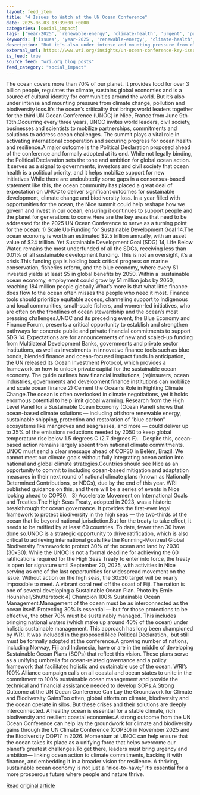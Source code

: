 ```yaml
---
layout: feed_item
title: "4 Issues to Watch at the UN Ocean Conference"
date: 2025-06-03 13:39:00 +0000
categories: [social_impact]
tags: ['year-2025', 'renewable-energy', 'climate-health', 'urgent', 'public-health', 'clean-energy']
keywords: ['issues', 'year-2025', 'renewable-energy', 'climate-health', 'ocean', 'urgent', 'public-health', 'watch']
description: "But it’s also under intense and mounting pressure from climate change, pollution and biodiversity loss"
external_url: https://www.wri.org/insights/un-ocean-conference-key-issues
is_feed: true
source_feed: "wri.org blog posts"
feed_category: "social_impact"
---
```


The ocean covers more than 70% of our planet. It provides food for over 3 billion people, regulates the climate, sustains global economies and is a source of cultural identity for communities around the world. But it’s also under intense and mounting pressure from climate change, pollution and biodiversity loss.It’s the ocean’s criticality that brings world leaders together for the third UN Ocean Conference (UNOC) in Nice, France from June 9th-13th.Occurring every three years, UNOC invites world leaders, civil society, businesses and scientists to mobilize partnerships, commitments and solutions to address ocean challenges. The summit plays a vital role in activating international cooperation and securing progress for ocean health and resilience.A major outcome is the Political Declaration proposed ahead of the conference and formally adopted at its end. While not legally binding, the Political Declaration sets the tone and ambition for global ocean action. It serves as a signal to governments, investors and civil society that ocean health is a political priority, and it helps mobilize support for new initiatives.While there are undoubtedly some gaps in a consensus-based statement like this, the ocean community has placed a great deal of expectation on UNOC to deliver significant outcomes for sustainable development, climate change and biodiversity loss. In a year filled with opportunities for the ocean, the Nice summit could help reshape how we govern and invest in our ocean, ensuring it continues to support people and the planet for generations to come.Here are the key areas that need to be addressed for the 2025 UN Ocean Conference to serve as a turning point for the ocean: 1) Scale Up Funding for Sustainable Development Goal 14.The ocean economy is worth an estimated $2.5 trillion annually, with an asset value of $24 trillion. Yet Sustainable Development Goal (SDG) 14, Life Below Water, remains the most underfunded of all the SDGs, receiving less than 0.01% of all sustainable development funding. This is not an oversight, it’s a crisis.This funding gap is holding back critical progress on marine conservation, fisheries reform, and the blue economy, where every $1 invested yields at least $5 in global benefits by 2050. Within a &nbsp;sustainable ocean economy, employment could grow by 51 million jobs by 2050, reaching 184 million people globally.What’s more is that what little finance does flow to the ocean often misses the people who need it most. Finance tools should prioritize equitable access, channeling support to Indigenous and local communities, small-scale fishers, and women-led initiatives, who are often on the frontlines of ocean stewardship and the ocean’s most pressing challenges.UNOC and its preceding event, the Blue Economy and Finance Forum, presents a critical opportunity to establish and strengthen pathways for&nbsp;concrete public and private financial commitments to support SDG 14. Expectations are for announcements of new and scaled-up funding from Multilateral Development Banks, governments and private sector institutions, as well as investments in innovative finance tools such as blue bonds, blended finance and ocean-focused impact funds.In anticipation, the UN released its Ocean Investment Protocol, which provides a framework on how to unlock private capital for the sustainable ocean economy. The guide outlines how financial institutions, (re)insurers, ocean industries, governments and development finance institutions can mobilize and scale ocean finance.2) Cement the Ocean’s Role in Fighting Climate Change.The ocean is often overlooked in climate negotiations, yet it holds enormous potential to help limit global warming. Research from the High Level Panel for a Sustainable Ocean Economy (Ocean Panel) shows that ocean-based climate solutions — including offshore renewable energy, sustainable shipping, protection and restoration of “blue carbon” ecosystems like mangroves and seagrasses, and more — could deliver up to 35% of the emissions reductions needed by 2050 to keep global temperature rise below 1.5 degrees C (2.7 degrees F).&nbsp; &nbsp;Despite this, ocean-based action remains largely absent from national climate commitments. UNOC must send a clear message ahead of COP30 in Belém, Brazil: We cannot meet our climate goals without fully integrating ocean action into national and global climate strategies.Countries should see Nice as an opportunity to commit to including ocean-based mitigation and adaptation measures in their next round of national climate plans (known as Nationally Determined Contributions, or NDCs), due by the end of this year. WRI published guidance on this, and there will be a series of events in Nice looking ahead to COP30. &nbsp;&nbsp;3) Accelerate Movement on International Goals and Treaties.The High Seas Treaty, adopted in 2023, was a historic breakthrough for ocean governance. It provides the first-ever legal framework to protect biodiversity in the high seas — the two-thirds of the ocean that lie beyond national jurisdiction.But for the treaty to take effect, it needs to be ratified by at least 60 countries. To date, fewer than 30 have done so.UNOC is a strategic opportunity to drive ratification, which is also critical to achieving international goals like the Kunming-Montreal Global Biodiversity Framework to protect 30% of the ocean and land by 2030 (30x30). While the UNOC is not a formal deadline for achieving the 60 ratifications required for the High Seas Treaty to enter into force, the treaty is open for signature until September 20, 2025, with activities in Nice serving as one of the last opportunities for widespread movement on the issue. Without action on the high seas, the 30x30 target will be nearly impossible to meet. A vibrant coral reef off the coast of Fiji. The nation is one of several developing a Sustainable Ocean Plan. Photo by Ernie Hounshell/Shutterstock 4) Champion 100% Sustainable Ocean Management.Management of the ocean must be as interconnected as the ocean itself. Protecting 30% is essential — but for those protections to be effective, the other 70% must be sustainably managed. This includes bringing national waters (which make up around 40% of the ocean) under holistic sustainable management. This approach has long been championed by WRI. It was included in the proposed Nice Political Declaration,&nbsp; but still must be formally adopted at the conference.A growing number of nations, including Norway, Fiji and Indonesia, have or are in the middle of developing Sustainable Ocean Plans (SOPs) that reflect this vision. These plans serve as a unifying umbrella for ocean-related governance and a policy framework that facilitates holistic and sustainable use of the ocean. WRI’s 100% Alliance campaign calls on all coastal and ocean states to unite in the commitment to 100% sustainable ocean management and provide the technical and financial assistance needed to develop SOPs.A Strong Outcome at the UN Ocean Conference Can Lay the Groundwork for Climate and Biodiversity GainsToo often, global efforts on climate, biodiversity and the ocean operate in silos. But these crises and their solutions are deeply interconnected. A healthy ocean is essential for a stable climate, rich biodiversity and resilient coastal economies.A strong outcome from the UN Ocean Conference can help lay the groundwork for climate and biodiversity gains through the UN Climate Conference (COP30) in November 2025 and the Biodiversity COP17 in 2026. Momentum at UNOC can help ensure that the ocean takes its place as a unifying force that helps overcome our planet’s greatest challenges.To get there, leaders must bring urgency and ambition— linking ocean action to climate commitments, backing it with finance, and embedding it in a broader vision for resilience. A thriving, sustainable ocean economy is not just a “nice-to-have;” it’s essential for a more prosperous future where people and nature thrive.

[Read original article](https://www.wri.org/insights/un-ocean-conference-key-issues)
